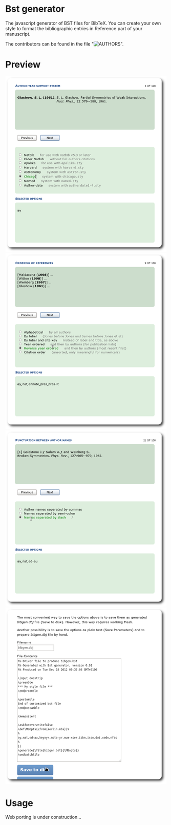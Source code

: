 Bst generator
=============

The javascript generator of BST files for BibTeX.
You can create your own style to format the bibliographic entries in Reference part of your manuscript.

The contributors can be found in the file "![AUTHORS](AUTHORS)".

Preview
=======

![Screenshot1](./images/s1.png)
![Screenshot2](./images/s2.png)
![Screenshot3](./images/s3.png)
![Screenshot4](./images/s4.png)


Usage
===================

Web porting is under construction...
